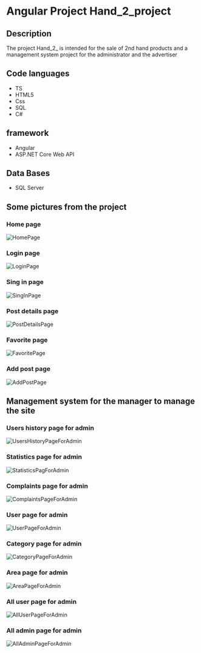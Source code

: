 
# Angular Project Hand_2_project


## Description
The project Hand_2_ is intended for the sale of 2nd hand products and a management system project for the administrator and the advertiser

## Code languages
- TS
- HTML5
- Css
- SQL
- C#

## framework
- Angular
- ASP.NET Core Web API

## Data Bases
- SQL Server

## Some pictures from the project
### Home page
![HomePage](https://github.com/tal45859/Hand_2_project/blob/master/Screens/HomePage.png) 

### Login page
![LoginPage](https://github.com/tal45859/Hand_2_project/blob/master/Screens/Login.png) 

### Sing in page
![SingInPage](https://github.com/tal45859/Hand_2_project/blob/master/Screens/SingUp.png) 

### Post details page
![PostDetailsPage](https://github.com/tal45859/Hand_2_project/blob/master/Screens/PostDe.png) 

### Favorite page
![FavoritePage](https://github.com/tal45859/Hand_2_project/blob/master/Screens/Fav.png) 

### Add post page
![AddPostPage](https://github.com/tal45859/Hand_2_project/blob/master/Screens/AddPost.png) 



## Management system for the manager to manage the site


### Users history page for admin
![UsersHistoryPageForAdmin](https://github.com/tal45859/Hand_2_project/blob/master/Screens/userHistory.png) 

### Statistics page for admin
![StatisticsPagForAdmin](https://github.com/tal45859/Hand_2_project/blob/master/Screens/stastistic.png) 

### Complaints page for admin
![ComplaintsPageForAdmin](https://github.com/tal45859/Hand_2_project/blob/master/Screens/repo.png) 

### User page for admin
![UserPageForAdmin](https://github.com/tal45859/Hand_2_project/blob/master/Screens/regularUser.png) 

### Category page for admin
![CategoryPageForAdmin](https://github.com/tal45859/Hand_2_project/blob/master/Screens/category.png) 

### Area page for admin
![AreaPageForAdmin](https://github.com/tal45859/Hand_2_project/blob/master/Screens/area.png) 

### All user page for admin
![AllUserPageForAdmin](https://github.com/tal45859/Hand_2_project/blob/master/Screens/AllUsers.png) 

### All admin page for admin
![AllAdminPageForAdmin](https://github.com/tal45859/Hand_2_project/blob/master/Screens/AdminUsers.png) 








